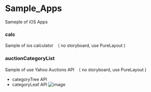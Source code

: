 # Sample_Apps
Sameple of iOS Apps

### calc
Sample of ios calculator　（ no storyboard, use PureLayout )


### auctionCategoryList
Sample of use Yahoo Auctions API　（ no storyboard, use PureLayout )
 - categoryTree API
 - categoryLeaf API
 ![image](http://i.imgur.com/g8elfOH.gif)
